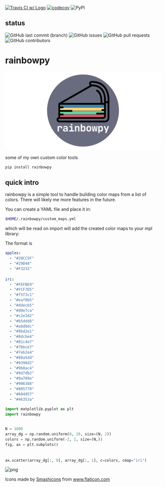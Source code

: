 [![Travis CI w/ Logo](https://img.shields.io/travis/grburgess/rainbowpy/master.svg?logo=travis)](https://travis-ci.org/grburgess/rainbowpy)
[![codecov](https://codecov.io/gh/grburgess/rainbowpy/branch/master/graph/badge.svg)](https://codecov.io/gh/grburgess/rainbowpy)
![PyPI](https://img.shields.io/pypi/v/rainbowpy?style=plastic)
## status
![GitHub last commit (branch)](https://img.shields.io/github/last-commit/grburgess/rainbowpy/master?style=for-the-badge)
![GitHub issues](https://img.shields.io/github/issues/grburgess/rainbowpy?style=for-the-badge)
![GitHub pull requests](https://img.shields.io/github/issues-pr/grburgess/rainbowpy?style=for-the-badge)
![GitHub contributors](https://img.shields.io/github/contributors/grburgess/rainbowpy?style=for-the-badge)


# rainbowpy

![alt text](https://raw.githubusercontent.com/grburgess/rainbowpy/master/logo.png)

some of my own custom color tools

```bash
pip install rainbowpy
```


## quick intro

rainbowpy is a simple tool to handle building color maps from a list of colors. There will likely me more features in the future.

You can create a YAML file and place it in:

```bash
$HOME/.rainbowpy/custom_maps.yml
```

which will be read on import will add the created color maps to your mpl library:

The format is

```yaml
apples:
  - "#28CC5F"
  - "#29D48"
  - "#F3232"

iri:
  - "#FEFBE9"
  - "#FCF7D5"
  - "#f5f3c1"
  - "#eaf0b5"
  - "#ddecb5"
  - "#d0e7ca"
  - "#c2e3d2"
  - "#b5ddd8"
  - "#a8d8dc"
  - "#9bd2e1"
  - "#8dcbe4"
  - "#81c4e7"
  - "#7bbce7"
  - "#7eb2e4"
  - "#88a5dd"
  - "#9398d2"
  - "#9b8ac4"
  - "#9d7db2"
  - "#9a709e"
  - "#906388"
  - "#805770"
  - "#684957"
  - "#46353a"


```

```python
import matplotlib.pyplot as plt
import rainbowpy

```

```python

N = 1000
array_dg = np.random.uniform(0, 10, size=(N, 2))
colors = np.random.uniform(-2, 2, size=(N,))
fig, ax = plt.subplots()


ax.scatter(array_dg[:, 0], array_dg[:, 1], c=colors, cmap="iri")


```





![png](rainbowpy_2_1.png)



Icons made by <a href="https://www.flaticon.com/authors/smashicons" title="Smashicons">Smashicons</a> from <a href="https://www.flaticon.com/" title="Flaticon"> www.flaticon.com</a>
